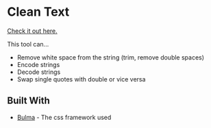 # Clean Text

[Check it out here.](https://akgd.io/cleanText)

This tool can...
* Remove white space from the string (trim, remove double spaces)
* Encode strings
* Decode strings
* Swap single quotes with double or vice versa

## Built With

* [Bulma](http://bulma.io) - The css framework used